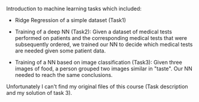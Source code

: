 Introduction to machine learning tasks which included:

  - Ridge Regression of a simple dataset (Task1)
  - Training of a deep NN (Task2):
      Given a dataset of medical tests performed on patients and the corresponding medical tests that were subsequently ordered, we trained our NN to decide which medical tests are needed given some patient data.
 
  - Training of a NN based on image classification (Task3): Given three images of food, a person grouped two images similar in "taste". Our NN needed to reach the same conclusions.
  
Unfortunately I can't find my original files of this course (Task description and my solution of task 3).
